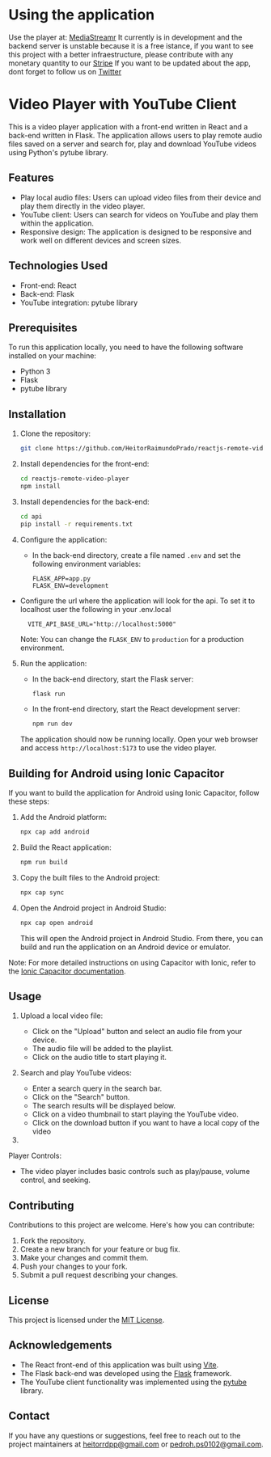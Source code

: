 # Using the application

Use the player at: [MediaStreamr](https://mediastreamr.web.app/)
It currently is in development and the backend server is unstable because it is a free istance, if you want to see this project with a better infraestructure, please contribute with any monetary quantity to our [Stripe](https://buy.stripe.com/cN27tl9oUeEvf7i3cc)
If you want to be updated about the app, dont forget to follow us on [Twitter](https://twitter.com/MediaStreamr23)

# Video Player with YouTube Client

This is a video player application with a front-end written in React and a back-end written in Flask. The application allows users to play remote audio files saved on a server and search for, play and download YouTube videos using Python's pytube library.

## Features

- Play local audio files: Users can upload video files from their device and play them directly in the video player.
- YouTube client: Users can search for videos on YouTube and play them within the application.
- Responsive design: The application is designed to be responsive and work well on different devices and screen sizes.

## Technologies Used

- Front-end: React
- Back-end: Flask
- YouTube integration: pytube library

## Prerequisites

To run this application locally, you need to have the following software installed on your machine:

- Python 3
- Flask
- pytube library

## Installation

1. Clone the repository:

   ```bash
   git clone https://github.com/HeitorRaimundoPrado/reactjs-remote-video-player.git
   ```

2. Install dependencies for the front-end:

   ```bash
   cd reactjs-remote-video-player
   npm install
   ```

3. Install dependencies for the back-end:

   ```bash
   cd api
   pip install -r requirements.txt
   ```

4. Configure the application:

   - In the back-end directory, create a file named `.env` and set the following environment variables:
     ```plaintext
     FLASK_APP=app.py
     FLASK_ENV=development
     ```

  - Configure the url where the application will look for the api. To set it to localhost user the following in your .env.local
    ```plaintext
      VITE_API_BASE_URL="http://localhost:5000"
    ```
     Note: You can change the `FLASK_ENV` to `production` for a production environment.

5. Run the application:

   - In the back-end directory, start the Flask server:
     ```bash
     flask run
     ```

   - In the front-end directory, start the React development server:
     ```bash
     npm run dev
     ```

   The application should now be running locally. Open your web browser and access `http://localhost:5173` to use the video player.

## Building for Android using Ionic Capacitor

If you want to build the application for Android using Ionic Capacitor, follow these steps:



1. Add the Android platform:

   ```bash
   npx cap add android
   ```

2. Build the React application:

   ```bash
   npm run build
   ```

3. Copy the built files to the Android project:

   ```bash
   npx cap sync
   ```

4. Open the Android project in Android Studio:

   ```bash
   npx cap open android
   ```

   This will open the Android project in Android Studio. From there, you can build and run the application on an Android device or emulator.

Note: For more detailed instructions on using Capacitor with Ionic, refer to the [Ionic Capacitor documentation](https://capacitorjs.com/).

## Usage

1. Upload a local video file:
   - Click on the "Upload" button and select an audio file from your device.
   - The audio file will be added to the playlist.
   - Click on the audio title to start playing it.

2. Search and play YouTube videos:
   - Enter a search query in the search bar.
   - Click on the "Search" button.
   - The search results will be displayed below.
   - Click on a video thumbnail to start playing the YouTube video.
   - Click on the download button if you want to have a local copy of the video

3.

 Player Controls:
   - The video player includes basic controls such as play/pause, volume control, and seeking.

## Contributing

Contributions to this project are welcome. Here's how you can contribute:

1. Fork the repository.
2. Create a new branch for your feature or bug fix.
3. Make your changes and commit them.
4. Push your changes to your fork.
5. Submit a pull request describing your changes.

## License

This project is licensed under the [MIT License](LICENSE).

## Acknowledgements

- The React front-end of this application was built using [Vite](https://vitejs.dev/guide/).
- The Flask back-end was developed using the [Flask](https://flask.palletsprojects.com/) framework.
- The YouTube client functionality was implemented using the [pytube](https://pypi.org/project/pytube/) library.

## Contact

If you have any questions or suggestions, feel free to reach out to the project maintainers at heitorrdpp@gmail.com or pedroh.ps0102@gmail.com.

